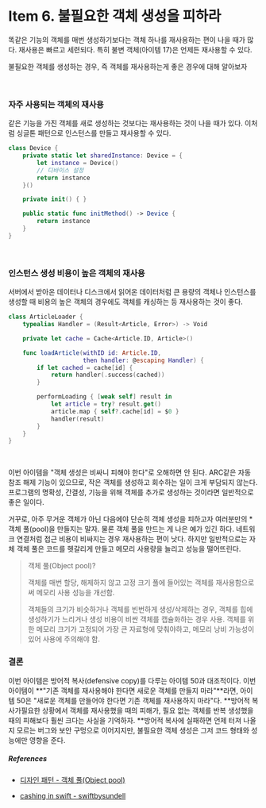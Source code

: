 # Item 6. 불필요한 객체 생성을 피하라

똑같은 기능의 객체를 매번 생성하기보다는 객체 하나를 재사용하는 편이 나을 때가 많다. 재사용은 빠르고 세련되다. 특히 불변 객체(아이템 17)은 언제든 재사용할 수 있다.

불필요한 객체를 생성하는 경우, 즉 객체를 재사용하는게 좋은 경우에 대해 알아보자

<br>

### 자주 사용되는 객체의 재사용

같은 기능을 가진 객체를 새로 생성하는 것보다는 재사용하는 것이 나을 때가 있다. 이처럼 싱글톤 패턴으로 인스턴스를 만들고 재사용할 수 있다.

```swift
class Device {
    private static let sharedInstance: Device = {
        let instance = Device()
        // 디바이스 설정
        return instance
    }()

    private init() { }

    public static func initMethod() -> Device {
        return instance
    }
}
```

<br>

### 인스턴스 생성 비용이 높은 객체의 재사용

서버에서 받아온 데이터나 디스크에서 읽어온 데이터처럼 큰 용량의 객체나 인스턴스를 생성할 때 비용의 높은 객체의 경우에도 객체를 캐싱하는 등 재사용하는 것이 좋다.

```swift
class ArticleLoader {
    typealias Handler = (Result<Article, Error>) -> Void

    private let cache = Cache<Article.ID, Article>()

    func loadArticle(withID id: Article.ID,
                     then handler: @escaping Handler) {
        if let cached = cache[id] {
            return handler(.success(cached))
        }

        performLoading { [weak self] result in
            let article = try? result.get()
            article.map { self?.cache[id] = $0 }
            handler(result)
        }
    }
}
```



<br>

이번 아이템을 "객체 생성은 비싸니 피해야 한다"로 오해하면 안 된다. ARC같은 자동 참조 해제 기능이 있으므로, 작은 객체를 생성하고 회수하는 일이 크게 부담되지 않는다. 프로그램의 명확성, 간결성, 기능을 위해 객체를 추가로 생성하는 것이라면 일반적으로 좋은 일이다.

 거꾸로, 아주 무거운 객체가 아닌 다음에야 단순히 객체 생성을 피하고자 여러분만의 *객체 풀(pool)을 만들지는 말자. 물론 객체 풀을 만드는 게 나은 예가 있긴 하다. 네트워크 연결처럼 접근 비용이 비싸지는 경우 재사용하는 편이 낫다. 하지만 일반적으로는 자체 객체 풀은 코드를 헷갈리게 만들고 메모리 사용량을 늘리고 성능을 떨어뜨린다. 

> 객체 풀(Object pool)?
>
> 객체를 매번 할당, 해제하지 않고 고정 크기 풀에 들어있는 객체를 재사용함으로써 메모리 사용 성능을 개선함.
>
> 객체들의 크기가 비슷하거나 객체를 빈번하게 생성/삭제하는 경우, 객체를 힙에 생성하기가 느리거나 생성 비용이 비싼 객체를 캡슐화하는 경우 사용. 객체를 위한 메모리 크기가 고정되어 가장 큰 자료형에 맞춰야하고, 메모리 낭비 가능성이 있어 사용에 주의해야 함.



### 결론

이번 아이템은 방어적 복사(defensive copy)를 다루는 아이템 50과 대조적이다. 이번 아이템이 **"기존 객체를 재사용해야 한다면 새로운 객체를 만들지 마라"**라면, 아이템 50은 "새로운 객체를 만들어야 한다면 기존 객체를 재사용하지 마라"다. **방어적 복사가필요한 상황에서 객체를 재사용했을 때의 피해가, 필요 없는 객체를 반복 생성했을 때의 피해보다 훨씬 크다는 사실을 기억하자. **방어적 복사에 실패하면 언제 터져 나올지 모르는 버그와 보안 구멍으로 이어지지만, 불필요한 객체 생성은 그저 코드 형태와 성능에만 영향을 준다.



##### References

- [디자인 패턴 - 객체 풀(Object pool)](http://hajeonghyeon.blogspot.com/2017/06/object-pool.html)

- [cashing in swift - swiftbysundell](https://www.swiftbysundell.com/articles/caching-in-swift/)

